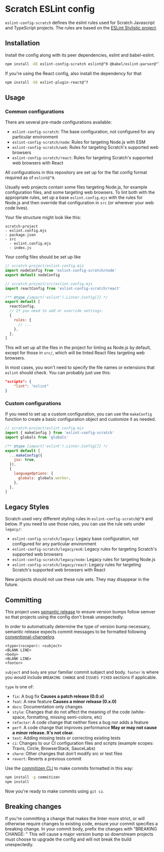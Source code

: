 # Scratch ESLint config

`eslint-config-scratch` defines the eslint rules used for Scratch Javascript and TypeScript projects. The rules are
based on the [ESLint Stylistic project](https://eslint.style/).

## Installation

Install the config along with its peer dependencies, eslint and babel-eslint.

```bash
npm install -DE eslint-config-scratch eslint@^9 @babel/eslint-parser@^7
```

If you're using the React config, also install the dependency for that

```bash
npm install -DE eslint-plugin-react@^7
```

## Usage

### Common configurations

There are several pre-made configurations available:

* `eslint-config-scratch`: The base configuration, not configured for any particular environment
* `eslint-config-scratch/node`: Rules for targeting Node.js with ESM
* `eslint-config-scratch/web`: Rules for targeting Scratch's supported web browsers
* `eslint-config-scratch/react`: Rules for targeting Scratch's supported web browsers with React

All configurations in this repository are set up for the flat config format required as of `eslint@^9`.

Usually web projects contain some files targeting Node.js, for example configuration files, and some targeting web
browsers. To lint both with the appropriate rules, set up a base `eslint.config.mjs` with the rules for Node.js and
then override that configuration in `src` (or wherever your web code lives).

Your file structure might look like this:

```raw
scratch-project
- eslint.config.mjs
- package.json
- src
  - eslint.config.mjs
  - index.js
```

Your config files should be set up like

```javascript
// scratch-project/eslint.config.mjs
import nodeConfig from 'eslint-config-scratch/node'
export default nodeConfig
```

```javascript
// scratch-project/src/eslint.config.mjs
import reactConfig from 'eslint-config-scratch/react'

/** @type {import('eslint').Linter.Config[]} */
export default [
  reactConfig,
  // If you need to add or override settings:
  {
    rules: {
      // ...
    },
  },
]
```

This will set up all the files in the project for linting as Node.js by default, except for those in `src/`, which
will be linted React files targeting web browsers.

In most cases, you won't need to specify the file names or extensions that `eslint` should check. You can probably
just use this:

```json
"scripts": {
    "lint": "eslint"
}
```

### Custom configurations

If you need to set up a custom configuration, you can use the `makeConfig` function to create a basic configuration
object and customize it as needed.

```javascript
// scratch-project/eslint.config.mjs
import { makeConfig } from 'eslint-config-scratch'
import globals from 'globals'

/** @type {import('eslint').Linter.Config[]} */
export default [
  ...makeConfig({
    jsx: true,
  }),
  {
    languageOptions: {
      globals: globals.worker,
    },
  },
]
```

## Legacy Styles

Scratch used very different styling rules in `eslint-config-scratch@^9` and below. If you need to use those rules, you
can use the rule sets under `legacy/`:

* `eslint-config-scratch/legacy`: Legacy base configuration, not configured for any particular environment
* `eslint-config-scratch/legacy/es6`: Legacy rules for targeting Scratch's supported web browsers
* `eslint-config-scratch/legacy/node`: Legacy rules for targeting Node.js
* `eslint-config-scratch/legacy/react`: Legacy rules for targeting Scratch's supported web browsers with React

New projects should not use these rule sets. They may disappear in the future.

## Committing

This project uses [semantic release](https://github.com/semantic-release/semantic-release)
to ensure version bumps follow semver so that projects using the config don't
break unexpectedly.

In order to automatically determine the type of version bump necessary, semantic
release expects commit messages to be formatted following
[conventional-changelog](https://github.com/bcoe/conventional-changelog-standard/blob/master/convention.md).

```raw
<type>(<scope>): <subject>
<BLANK LINE>
<body>
<BLANK LINE>
<footer>
```

`subject` and `body` are your familiar commit subject and body. `footer` is
where you would include `BREAKING CHANGE` and `ISSUES FIXED` sections if
applicable.

`type` is one of:

* `fix`: A bug fix **Causes a patch release (0.0.x)**
* `feat`: A new feature **Causes a minor release (0.x.0)**
* `docs`: Documentation only changes
* `style`: Changes that do not affect the meaning of the code (white-space, formatting, missing semi-colons, etc)
* `refactor`: A code change that neither fixes a bug nor adds a feature
* `perf`: A code change that improves performance **May or may not cause a minor release. It's not clear.**
* `test`: Adding missing tests or correcting existing tests
* `ci`: Changes to our CI configuration files and scripts (example scopes: Travis, Circle, BrowserStack, SauceLabs)
* `chore`: Other changes that don't modify src or test files
* `revert`: Reverts a previous commit

Use the [commitizen CLI](https://github.com/commitizen/cz-cli) to make commits
formatted in this way:

```bash
npm install -g commitizen
npm install
```

Now you're ready to make commits using `git cz`.

## Breaking changes

If you're committing a change that makes the linter more strict, or will
otherwise require changes to existing code, ensure your commit specifies a
breaking change.  In your commit body, prefix the changes with "BREAKING CHANGE: "
This will cause a major version bump so downstream projects must choose to upgrade
the config and will not break the build unexpectedly.
